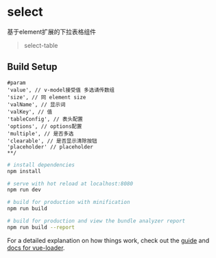 # select

基于element扩展的下拉表格组件

> select-table

## Build Setup

```
#param
'value', // v-model接受值 多选请传数组
'size', // 同 element size
'valName', // 显示词
'valKey', // 值
'tableConfig', // 表头配置
'options', // options配置
'multiple', // 是否多选
'clearable', // 是否显示清除按钮
'placeholder' // placeholder
**/
```

``` bash
# install dependencies
npm install

# serve with hot reload at localhost:8080
npm run dev

# build for production with minification
npm run build

# build for production and view the bundle analyzer report
npm run build --report
```

For a detailed explanation on how things work, check out the [guide](http://vuejs-templates.github.io/webpack/) and [docs for vue-loader](http://vuejs.github.io/vue-loader).
